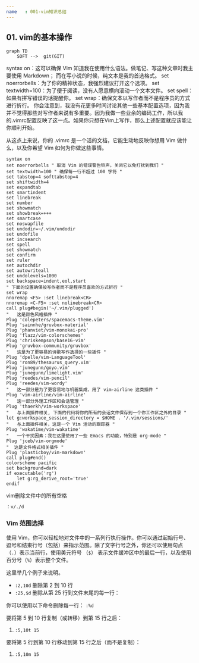 ```yaml
---
name   : 001-vim知识总结
---
```


## 01. vim的基本操作

```mermaid
graph TD
    SOFT -->  git(GIT)

```

syntax on：这可以确保 Vim 知道我在使用什么语法。做笔记、写这种文章时我主要使用 Markdown； 而在写小说的时候，纯文本是我的首选格式。
set noerrorbells：为了你的精神状态，我强烈建议打开这个选项。
set textwidth=100：为了便于阅读，没有人愿意横向滚动一个文本文件。
set spell：如果有拼写错误的话提醒你。
set wrap：确保文本以写作者而不是程序员的方式进行折行。
你会注意到，我没有花更多时间讨论其他一些基本配置选项，因为我并不觉得那些对写作者来说有多重要。因为我做一些业余的编码工作，所以我的.vimrc配置反映了这一点。如果你只想在Vim上写作，那么上述配置就应该能让你顺利开始。

从这点上来说，你的 .vimrc 是一个活的文档，它能生动地反映你想用 Vim 做什么，以及你希望 Vim 如何为你做这些事情。

```viml
syntax on
set noerrorbells " 取消 Vim 的错误警告铃声，关闭它以免打扰到我们 "
set textwidth=100 " 确保每一行不超过 100 字符 "
set tabstop=4 softtabstop=4
set shiftwidth=4
set expandtab
set smartindent
set linebreak
set number
set showmatch
set showbreak=+++
set smartcase
set noswapfile
set undodir=~/.vim/undodir
set undofile
set incsearch
set spell
set showmatch
set confirm
set ruler
set autochdir
set autowriteall
set undolevels=1000
set backspace=indent,eol,start
" 下面的设置确保按写作者而不是程序员喜欢的方式折行 "
set wrap
nnoremap <F5> :set linebreak<CR>
nnoremap <C-F5> :set nolinebreak<CR>
call plug#begin('~/.vim/plugged')
"   这是颜色风格插件 "
Plug 'colepeters/spacemacs-theme.vim'
Plug 'sainnhe/gruvbox-material'
Plug 'phanviet/vim-monokai-pro'
Plug 'flazz/vim-colorschemes'
Plug 'chriskempson/base16-vim'
Plug 'gruvbox-community/gruvbox'
"   这是为了更容易的诗歌写作选择的一些插件 "
Plug 'dpelle/vim-LanguageTool'
Plug 'ron89/thesaurus_query.vim'
Plug 'junegunn/goyo.vim'
Plug 'junegunn/limelight.vim'
Plug 'reedes/vim-pencil'
Plug 'reedes/vim-wordy'
"   这一部分是为了更容易地与机器集成，用了 vim-airline 这类插件 "
Plug 'vim-airline/vim-airline'
"   这一部分外理工作区和会话管理 "
Plug 'thaerkh/vim-workspace'
"   与上面插件相关, 下面的代码将你的所有的会话文件保存到一个你工作区之外的目录 "
let g:workspace_session_directory = $HOME . '/.vim/sessions/'
"   与上面插件相关，这是一个 Vim 活动的跟踪器 "
Plug 'wakatime/vim-wakatime'
"   一个干扰因素：我在这里使用了一些 Emacs 的功能，特别是 org-mode "
Plug 'jceb/vim-orgmode'
"  这是文件格式相关插件 "
Plug 'plasticboy/vim-markdown'
call plug#end()
colorscheme pacific
set background=dark
if executable('rg')
    let g:rg_derive_root='true'
endif
```


vim删除文件中的所有空格
```bash
：v/./d
```


### Vim 范围选择

使用 Vim，你可以轻松地对文件中的一系列行执行操作。你可以通过起始行号、逗号和结束行号（包括）来指示范围。除了文字行号之外，你还可以使用句点（`.`）表示当前行，使用美元符号 （`$`） 表示文件缓冲区中的最后一行，以及使用百分号（`%`）表示整个文件。

这里举几个例子来说明。

 - `:2,10d` 删除第 2 到 10 行
- `:25,$d` 删除从第 25 行到文件末尾的每一行：

你可以使用以下命令删除每一行： `:%d`

要将第 5 到 10 行复制（或转移）到第 15 行之后：

1. `:5,10t 15`

要将第 5 行到第 10 行移动到第 15 行之后（而不是复制）：

1. `:5,10m 15`

